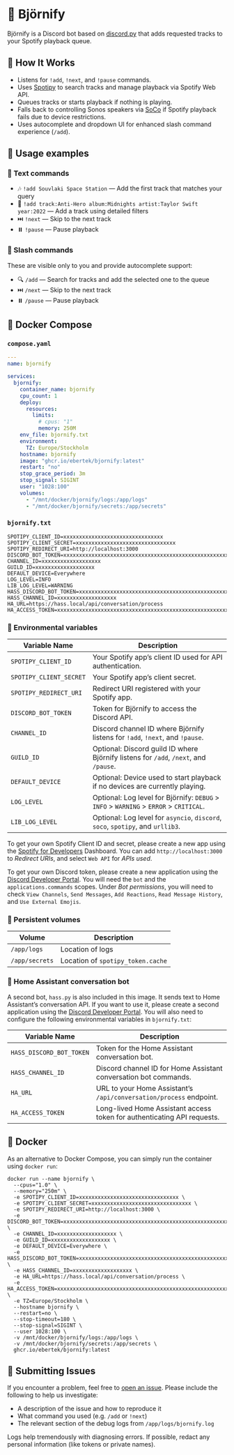 # 🎵 Björnify

Björnify is a Discord bot based on [discord.py](https://github.com/scarletcafe/discord.py-docker) that adds requested tracks to your Spotify playback queue.

## 🧠 How It Works

- Listens for `!add`, `!next`, and `!pause` commands.
- Uses [Spotipy](https://github.com/spotipy-dev/spotipy) to search tracks and manage playback via Spotify Web API.
- Queues tracks or starts playback if nothing is playing.
- Falls back to controlling Sonos speakers via [SoCo](https://github.com/SoCo/SoCo) if Spotify playback fails due to device restrictions.
- Uses autocomplete and dropdown UI for enhanced slash command experience (`/add`).

## 🚀 Usage examples

### 💬 Text commands

- 🎶 `!add Souvlaki Space Station` — Add the first track that matches your query
- 🧩 `!add track:Anti-Hero album:Midnights artist:Taylor Swift year:2022` — Add a track using detailed filters
- ⏭️ `!next` — Skip to the next track
- ⏸️ `!pause` — Pause playback

### 🧵 Slash commands

These are visible only to you and provide autocomplete support:

- 🔍 `/add` — Search for tracks and add the selected one to the queue
- ⏭️ `/next` — Skip to the next track
- ⏸️ `/pause` — Pause playback

## 🧩 Docker Compose

### `compose.yaml`

```yaml
---
name: bjornify

services:
  bjornify:
    container_name: bjornify
    cpu_count: 1
    deploy:
      resources:
        limits:
          # cpus: "1"
          memory: 250M
    env_file: bjornify.txt
    environment:
      TZ: Europe/Stockholm
    hostname: bjornify
    image: "ghcr.io/ebertek/bjornify:latest"
    restart: "no"
    stop_grace_period: 3m
    stop_signal: SIGINT
    user: "1028:100"
    volumes:
      - "/mnt/docker/bjornify/logs:/app/logs"
      - "/mnt/docker/bjornify/secrets:/app/secrets"
```

### `bjornify.txt`

```shell
SPOTIPY_CLIENT_ID=xxxxxxxxxxxxxxxxxxxxxxxxxxxxxxxx
SPOTIPY_CLIENT_SECRET=xxxxxxxxxxxxxxxxxxxxxxxxxxxxxxxx
SPOTIPY_REDIRECT_URI=http://localhost:3000
DISCORD_BOT_TOKEN=xxxxxxxxxxxxxxxxxxxxxxxxxxxxxxxxxxxxxxxxxxxxxxxxxxxxxxxxxxxxxxxxxxxxxxxx
CHANNEL_ID=xxxxxxxxxxxxxxxxxxx
GUILD_ID=xxxxxxxxxxxxxxxxxxx
DEFAULT_DEVICE=Everywhere
LOG_LEVEL=INFO
LIB_LOG_LEVEL=WARNING
HASS_DISCORD_BOT_TOKEN=xxxxxxxxxxxxxxxxxxxxxxxxxxxxxxxxxxxxxxxxxxxxxxxxxxxxxxxxxxxxxxxxxxxxxxxx
HASS_CHANNEL_ID=xxxxxxxxxxxxxxxxxxx
HA_URL=https://hass.local/api/conversation/process
HA_ACCESS_TOKEN=xxxxxxxxxxxxxxxxxxxxxxxxxxxxxxxxxxxxxxxxxxxxxxxxxxxxxxxxxxxxxxxxxxxxxxxxxxxxxxxxxxxxxxxxxxxxxxxxxxxxxxxxxxxxxxxxxxxxxxxxxxxxxxxxxxxxxxxxxxxxxxxxxxxxxxxxxxxxxxxxxxxxxxxxxxxxxxxxxxxxxxx
```

### 🔐 Environmental variables

| Variable Name           | Description                                                                            |
| ----------------------- | -------------------------------------------------------------------------------------- |
| `SPOTIPY_CLIENT_ID`     | Your Spotify app’s client ID used for API authentication.                              |
| `SPOTIPY_CLIENT_SECRET` | Your Spotify app’s client secret.                                                      |
| `SPOTIPY_REDIRECT_URI`  | Redirect URI registered with your Spotify app.                                         |
| `DISCORD_BOT_TOKEN`     | Token for Björnify to access the Discord API.                                          |
| `CHANNEL_ID`            | Discord channel ID where Björnify listens for `!add`, `!next`, and `!pause`.           |
| `GUILD_ID`              | Optional: Discord guild ID where Björnify listens for `/add`, `/next`, and `/pause`.   |
| `DEFAULT_DEVICE`        | Optional: Device used to start playback if no devices are currently playing.           |
| `LOG_LEVEL`             | Optional: Log level for Björnify: `DEBUG` > `INFO` > `WARNING` > `ERROR` > `CRITICAL`. |
| `LIB_LOG_LEVEL`         | Optional: Log level for `asyncio`, `discord`, `soco`, `spotipy`, and `urllib3`.        |

To get your own Spotify Client ID and secret, please create a new app using the [Spotify for Developers](https://developer.spotify.com/dashboard) Dashboard. You can add `http://localhost:3000` to _Redirect URIs_, and select `Web API` for _APIs used_.

To get your own Discord token, please create a new application using the [Discord Developer Portal](https://discord.com/developers/applications). You will need the `bot` and the `applications.commands` scopes. Under _Bot permissions_, you will need to check `View Channels`, `Send Messages`, `Add Reactions`, `Read Message History`, and `Use External Emojis`.

### 💾 Persistent volumes

| Volume         | Description                       |
| -------------- | --------------------------------- |
| `/app/logs`    | Location of logs                  |
| `/app/secrets` | Location of `spotipy_token.cache` |

### 🤖 Home Assistant conversation bot

A second bot, `hass.py` is also included in this image. It sends text to Home Assistant’s conversation API. If you want to use it, please create a second application using the [Discord Developer Portal](https://discord.com/developers/applications). You will also need to configure the following environmental variables in `bjornify.txt`:

| Variable Name            | Description                                                             |
| ------------------------ | ----------------------------------------------------------------------- |
| `HASS_DISCORD_BOT_TOKEN` | Token for the Home Assistant conversation bot.                          |
| `HASS_CHANNEL_ID`        | Discord channel ID for Home Assistant conversation bot commands.        |
| `HA_URL`                 | URL to your Home Assistant’s `/api/conversation/process` endpoint.      |
| `HA_ACCESS_TOKEN`        | Long-lived Home Assistant access token for authenticating API requests. |

## 🐳 Docker

As an alternative to Docker Compose, you can simply run the container using `docker run`:

```shell
docker run --name bjornify \
  --cpus="1.0" \
  --memory="250m" \
  -e SPOTIPY_CLIENT_ID=xxxxxxxxxxxxxxxxxxxxxxxxxxxxxxxx \
  -e SPOTIPY_CLIENT_SECRET=xxxxxxxxxxxxxxxxxxxxxxxxxxxxxxxx \
  -e SPOTIPY_REDIRECT_URI=http://localhost:3000 \
  -e DISCORD_BOT_TOKEN=xxxxxxxxxxxxxxxxxxxxxxxxxxxxxxxxxxxxxxxxxxxxxxxxxxxxxxxxxxxxxxxxxxxxxxxx \
  -e CHANNEL_ID=xxxxxxxxxxxxxxxxxxx \
  -e GUILD_ID=xxxxxxxxxxxxxxxxxxx \
  -e DEFAULT_DEVICE=Everywhere \
  -e HASS_DISCORD_BOT_TOKEN=xxxxxxxxxxxxxxxxxxxxxxxxxxxxxxxxxxxxxxxxxxxxxxxxxxxxxxxxxxxxxxxxxxxxxxxx \
  -e HASS_CHANNEL_ID=xxxxxxxxxxxxxxxxxxx \
  -e HA_URL=https://hass.local/api/conversation/process \
  -e HA_ACCESS_TOKEN=xxxxxxxxxxxxxxxxxxxxxxxxxxxxxxxxxxxxxxxxxxxxxxxxxxxxxxxxxxxxxxxxxxxxxxxxxxxxxxxxxxxxxxxxxxxxxxxxxxxxxxxxxxxxxxxxxxxxxxxxxxxxxxxxxxxxxxxxxxxxxxxxxxxxxxxxxxxxxxxxxxxxxxxxxxxxxxxxxxxxxxx \
  -e TZ=Europe/Stockholm \
  --hostname bjornify \
  --restart=no \
  --stop-timeout=180 \
  --stop-signal=SIGINT \
  --user 1028:100 \
  -v /mnt/docker/bjornify/logs:/app/logs \
  -v /mnt/docker/bjornify/secrets:/app/secrets \
  ghcr.io/ebertek/bjornify:latest
```

## 🐞 Submitting Issues

If you encounter a problem, feel free to [open an issue](https://github.com/ebertek/bjornify/issues). Please include the following to help us investigate:

- A description of the issue and how to reproduce it
- What command you used (e.g. `/add` or `!next`)
- The relevant section of the debug logs from `/app/logs/bjornify.log`

Logs help tremendously with diagnosing errors. If possible, redact any personal information (like tokens or private names).
